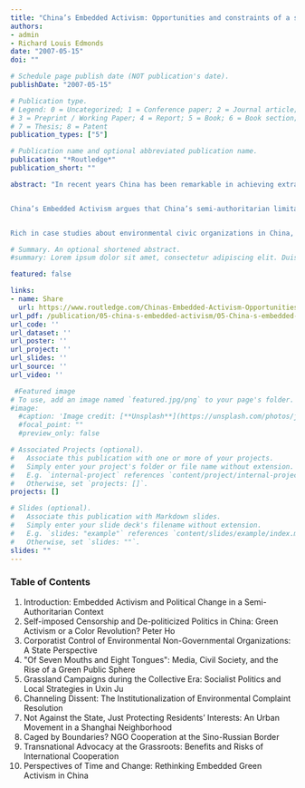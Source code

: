 ```yaml
---
title: "China’s Embedded Activism: Opportunities and constraints of a social movement"
authors:
- admin
- Richard Louis Edmonds
date: "2007-05-15"
doi: ""

# Schedule page publish date (NOT publication's date).
publishDate: "2007-05-15"

# Publication type.
# Legend: 0 = Uncategorized; 1 = Conference paper; 2 = Journal article;
# 3 = Preprint / Working Paper; 4 = Report; 5 = Book; 6 = Book section;
# 7 = Thesis; 8 = Patent
publication_types: ["5"]

# Publication name and optional abbreviated publication name.
publication: "*Routledge*"
publication_short: ""

abstract: "In recent years China has been remarkable in achieving extraordinary economic transformation, yet without fundamental political change. To many observers this would seem to imply a weakness in Chinese civil society. However, though the idea of democracy as multitudes of citizens taking to the streets may be attractive, it is simultaneously misleading as it disregards the nature of political change taking place in China today: a gradual shift towards a polity adapted to a pluralist society. At the same time, one may wonder what the limited political space implies for the development of a social movement in China. This book explores this question by focusing on one of the most active areas of Chinese civil society: the environment.


China’s Embedded Activism argues that China’s semi-authoritarian limitations on the freedom of association and speech, coupled with increased social spaces for civic action has created a milieu in which activism occurs in an embedded fashion. The semi-authoritarian atmosphere is restrictive of, but paradoxically, also conducive to nationwide, collective action with less risk of social instability and repression at the hand of the governing elite.


Rich in case studies about environmental civic organizations in China, and written by a team of international experts on social movements, NGOs, democratization, and civil society, this book addresses a wide readership of students, scholars and professionals interested in development, geography and environment, political change, and contemporary Chinese society."

# Summary. An optional shortened abstract.
#summary: Lorem ipsum dolor sit amet, consectetur adipiscing elit. Duis posuere tellus ac convallis placerat. Proin tincidunt magna sed ex sollicitudin condimentum.

featured: false

links:
- name: Share
  url: https://www.routledge.com/Chinas-Embedded-Activism-Opportunities-and-constraints-of-a-social-movement/Ho-Edmonds/p/book/9780415666503
url_pdf: /publication/05-china-s-embedded-activism/05-China-s-embedded-activism.pdf
url_code: ''
url_dataset: ''
url_poster: ''
url_project: ''
url_slides: ''
url_source: ''
url_video: ''

 #Featured image
# To use, add an image named `featured.jpg/png` to your page's folder. 
#image:
  #caption: 'Image credit: [**Unsplash**](https://unsplash.com/photos/jdD8gXaTZsc)'
  #focal_point: ""
  #preview_only: false

# Associated Projects (optional).
#   Associate this publication with one or more of your projects.
#   Simply enter your project's folder or file name without extension.
#   E.g. `internal-project` references `content/project/internal-project/index.md`.
#   Otherwise, set `projects: []`.
projects: []

# Slides (optional).
#   Associate this publication with Markdown slides.
#   Simply enter your slide deck's filename without extension.
#   E.g. `slides: "example"` references `content/slides/example/index.md`.
#   Otherwise, set `slides: ""`.
slides: ""
---
```


### **Table of Contents**

1. Introduction: Embedded Activism and Political Change in a Semi-Authoritarian Context
2. Self-imposed Censorship and De-politicized Politics in China: Green Activism or a Color Revolution?
Peter Ho
3. Corporatist Control of Environmental Non-Governmental Organizations: A State Perspective
4. "Of Seven Mouths and Eight Tongues": Media, Civil Society, and the Rise of a Green Public Sphere
5. Grassland Campaigns during the Collective Era: Socialist Politics and Local Strategies in Uxin Ju
6. Channeling Dissent: The Institutionalization of Environmental Complaint Resolution
7. Not Against the State, Just Protecting Residents’ Interests: An Urban Movement in a Shanghai Neighborhood
8. Caged by Boundaries? NGO Cooperation at the Sino-Russian Border
9. Transnational Advocacy at the Grassroots: Benefits and Risks of International Cooperation
10. Perspectives of Time and Change: Rethinking Embedded Green Activism in China
